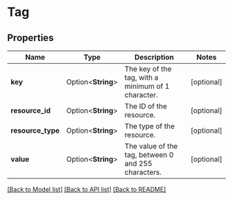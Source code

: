 # Tag

## Properties

Name | Type | Description | Notes
------------ | ------------- | ------------- | -------------
**key** | Option<**String**> | The key of the tag, with a minimum of 1 character. | [optional]
**resource_id** | Option<**String**> | The ID of the resource. | [optional]
**resource_type** | Option<**String**> | The type of the resource. | [optional]
**value** | Option<**String**> | The value of the tag, between 0 and 255 characters. | [optional]

[[Back to Model list]](../README.md#documentation-for-models) [[Back to API list]](../README.md#documentation-for-api-endpoints) [[Back to README]](../README.md)


